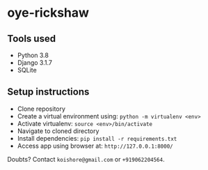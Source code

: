 # oye-rickshaw

## Tools used
- Python 3.8
- Django 3.1.7
- SQLite

## Setup instructions

- Clone repository
- Create a virtual environment using: `python -m virtualenv <env>`
- Activate virtualenv: `source <env>/bin/activate`
- Navigate to cloned directory
- Install dependencies: `pip install -r requirements.txt`
- Access app using browser at: `http://127.0.0.1:8000/`

Doubts? Contact `koishore@gmail.com` or `+919062204564`.

